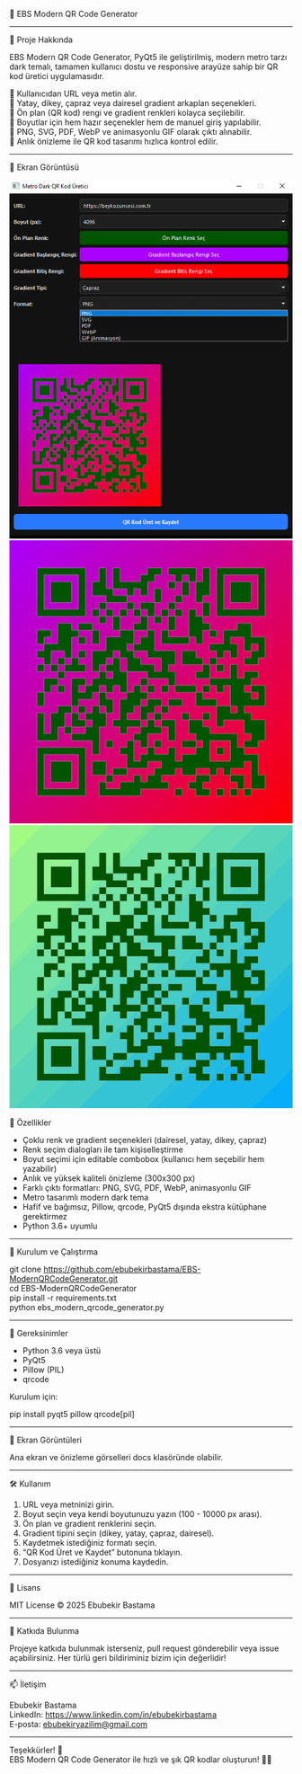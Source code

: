 🚀 EBS Modern QR Code Generator

---

📌 Proje Hakkında

EBS Modern QR Code Generator, PyQt5 ile geliştirilmiş, modern metro tarzı dark temalı,
tamamen kullanıcı dostu ve responsive arayüze sahip bir QR kod üretici uygulamasıdır.

🔹 Kullanıcıdan URL veya metin alır. <br>
🔹 Yatay, dikey, çapraz veya dairesel gradient arkaplan seçenekleri.<br>
🔹 Ön plan (QR kod) rengi ve gradient renkleri kolayca seçilebilir.<br>
🔹 Boyutlar için hem hazır seçenekler hem de manuel giriş yapılabilir.<br>
🔹 PNG, SVG, PDF, WebP ve animasyonlu GIF olarak çıktı alınabilir.<br>
🔹 Anlık önizleme ile QR kod tasarımı hızlıca kontrol edilir.<br>

---

📸 Ekran Görüntüsü

![Ana Ekran](s1.png)
![Ana Ekran](qr_kod.png)
![Ana Ekran](qr_kod.gif)

🎯 Özellikler

- Çoklu renk ve gradient seçenekleri (dairesel, yatay, dikey, çapraz)
- Renk seçim dialogları ile tam kişiselleştirme
- Boyut seçimi için editable combobox (kullanıcı hem seçebilir hem yazabilir)
- Anlık ve yüksek kaliteli önizleme (300x300 px)
- Farklı çıktı formatları: PNG, SVG, PDF, WebP, animasyonlu GIF
- Metro tasarımlı modern dark tema
- Hafif ve bağımsız, Pillow, qrcode, PyQt5 dışında ekstra kütüphane gerektirmez
- Python 3.6+ uyumlu

---

🚀 Kurulum ve Çalıştırma

git clone https://github.com/ebubekirbastama/EBS-ModernQRCodeGenerator.git<br>
cd EBS-ModernQRCodeGenerator<br>
pip install -r requirements.txt<br>
python ebs_modern_qrcode_generator.py<br>

---

🧰 Gereksinimler

- Python 3.6 veya üstü
- PyQt5
- Pillow (PIL)
- qrcode

Kurulum için:

pip install pyqt5 pillow qrcode[pil]

---

📸 Ekran Görüntüleri

Ana ekran ve önizleme görselleri docs klasöründe olabilir.

---

🛠️ Kullanım

1. URL veya metninizi girin.
2. Boyut seçin veya kendi boyutunuzu yazın (100 - 10000 px arası).
3. Ön plan ve gradient renklerini seçin.
4. Gradient tipini seçin (dikey, yatay, çapraz, dairesel).
5. Kaydetmek istediğiniz formatı seçin.
6. “QR Kod Üret ve Kaydet” butonuna tıklayın.
7. Dosyanızı istediğiniz konuma kaydedin.

---

📄 Lisans

MIT License © 2025 Ebubekir Bastama

---

🤝 Katkıda Bulunma

Projeye katkıda bulunmak isterseniz, pull request gönderebilir veya issue açabilirsiniz.
Her türlü geri bildiriminiz bizim için değerlidir!

---

📫 İletişim

Ebubekir Bastama  
LinkedIn: https://www.linkedin.com/in/ebubekirbastama  
E-posta: ebubekiryazilim@gmail.com

---

Teşekkürler! 🙏  
EBS Modern QR Code Generator ile hızlı ve şık QR kodlar oluşturun! 🚀📱
